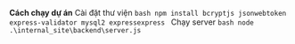 **Cách chạy dự án**
Cài đặt thư viện
    ```bash
    npm install bcryptjs jsonwebtoken express-validator mysql2 expressexpress
    ```
Chạy server
    ```bash
    node .\internal_site\backend\server.js
    ```